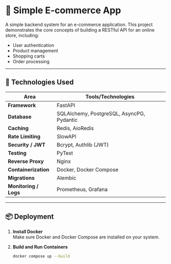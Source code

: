 # 🛒 Simple E-commerce App

A simple backend system for an e-commerce application. This project demonstrates the core concepts of building a RESTful API for an online store, including:

- User authentication
- Product management
- Shopping carts
- Order processing

---

## 🚀 Technologies Used

| Area                  | Tools/Technologies                       |
|-----------------------|------------------------------------------|
| **Framework**         | FastAPI                                  |
| **Database**          | SQLAlchemy, PostgreSQL, AsyncPG, Pydantic |
| **Caching**           | Redis, AioRedis                          |
| **Rate Limiting**     | SlowAPI                                  |
| **Security / JWT**    | Bcrypt, Authlib (JWT)                    |
| **Testing**           | PyTest                                   |
| **Reverse Proxy**     | Nginx                                    |
| **Containerization**  | Docker, Docker Compose                   |
| **Migrations**        | Alembic                                  |
| **Monitoring / Logs** | Prometheus, Grafana                      |

---

## 📦 Deployment

1. **Install Docker**  
   Make sure Docker and Docker Compose are installed on your system.

2. **Build and Run Containers**
   ```bash
   docker compose up --build
